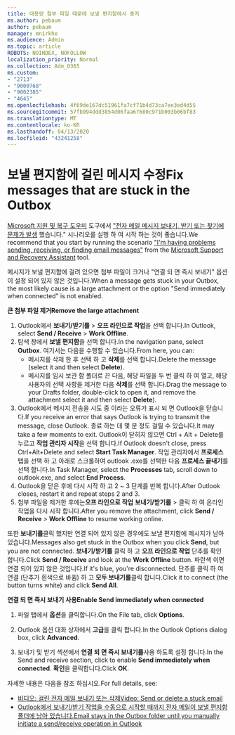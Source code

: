 ```yaml
---
title: 대용량 첨부 파일 때문에 보낼 편지함에서 중지
ms.author: pebaum
author: pebaum
manager: mnirkhe
ms.audience: Admin
ms.topic: article
ROBOTS: NOINDEX, NOFOLLOW
localization_priority: Normal
ms.collection: Adm_O365
ms.custom:
- "2713"
- "9000768"
- "9002385"
- "4645"
ms.openlocfilehash: 4f69de167dc51961fa7cf71b4d73ca7ee3ed4d55
ms.sourcegitcommit: 57fb994ddd3854d06faa67680c971b003b06bf83
ms.translationtype: MT
ms.contentlocale: ko-KR
ms.lasthandoff: 04/13/2020
ms.locfileid: "43241258"
---
```

# <a name="fix-messages-that-are-stuck-in-the-outbox"></a><span data-ttu-id="eeb63-102">보낼 편지함에 걸린 메시지 수정</span><span class="sxs-lookup"><span data-stu-id="eeb63-102">Fix messages that are stuck in the Outbox</span></span>

<span data-ttu-id="eeb63-103">[Microsoft 지원 및 복구 도우미](https://diagnostics.office.com/#/) 도구에서 ["전자 메일 메시지 보내기, 받기 또는 찾기에 문제가 발생](https://aka.ms/SaRA-OutlookSendReceive) 했습니다." 시나리오를 실행 하 여 시작 하는 것이 좋습니다.</span><span class="sxs-lookup"><span data-stu-id="eeb63-103">We recommend that you start by running the scenario ["I'm having problems sending, receiving, or finding email messages"](https://aka.ms/SaRA-OutlookSendReceive) from the [Microsoft Support and Recovery Assistant](https://diagnostics.office.com/#/) tool.</span></span>

<span data-ttu-id="eeb63-104">메시지가 보낼 편지함에 걸려 있으면 첨부 파일이 크거나 "연결 되 면 즉시 보내기" 옵션이 설정 되어 있지 않은 것입니다.</span><span class="sxs-lookup"><span data-stu-id="eeb63-104">When a message gets stuck in your Outbox, the most likely cause is a large attachment or the option "Send immediately when connected" is not enabled.</span></span>

<span data-ttu-id="eeb63-105">**큰 첨부 파일 제거**</span><span class="sxs-lookup"><span data-stu-id="eeb63-105">**Remove the large attachment**</span></span>

1. <span data-ttu-id="eeb63-106">Outlook에서 **보내기/받기를** > **오프 라인으로 작업**을 선택 합니다.</span><span class="sxs-lookup"><span data-stu-id="eeb63-106">In Outlook, select **Send / Receive** > **Work Offline**.</span></span> 
2. <span data-ttu-id="eeb63-107">탐색 창에서 **보낼 편지함**을 선택 합니다.</span><span class="sxs-lookup"><span data-stu-id="eeb63-107">In the navigation pane, select **Outbox**.</span></span> <span data-ttu-id="eeb63-108">여기서는 다음을 수행할 수 있습니다.</span><span class="sxs-lookup"><span data-stu-id="eeb63-108">From here, you can:</span></span> 
    - <span data-ttu-id="eeb63-109">메시지를 삭제 한 후 선택 하 고 **삭제**를 선택 합니다.</span><span class="sxs-lookup"><span data-stu-id="eeb63-109">Delete the message (select it and then select **Delete**).</span></span>
    - <span data-ttu-id="eeb63-110">메시지를 임시 보관 함 폴더로 끈 다음, 해당 파일을 두 번 클릭 하 여 열고, 해당 사용자의 선택 사항을 제거한 다음 **삭제**를 선택 합니다.</span><span class="sxs-lookup"><span data-stu-id="eeb63-110">Drag the message to your Drafts folder, double-click to open it, and remove the attachment select it and then select **Delete**).</span></span>
3. <span data-ttu-id="eeb63-111">Outlook에서 메시지 전송을 시도 중 이라는 오류가 표시 되 면 Outlook을 닫습니다.</span><span class="sxs-lookup"><span data-stu-id="eeb63-111">If you receive an error that says Outlook is trying to transmit the message, close Outlook.</span></span> <span data-ttu-id="eeb63-112">종료 하는 데 몇 분 정도 걸릴 수 있습니다.</span><span class="sxs-lookup"><span data-stu-id="eeb63-112">It may take a few moments to exit.</span></span> <span data-ttu-id="eeb63-113">Outlook이 닫히지 않으면 Ctrl + Alt + Delete를 누르고 **작업 관리자 시작**을 선택 합니다.</span><span class="sxs-lookup"><span data-stu-id="eeb63-113">If Outlook doesn't close, press Ctrl+Alt+Delete and select **Start Task Manager**.</span></span> <span data-ttu-id="eeb63-114">작업 관리자에서 **프로세스** 탭을 선택 하 고 아래로 스크롤하여 outlook .exe를 선택한 다음 **프로세스 끝내기**를 선택 합니다.</span><span class="sxs-lookup"><span data-stu-id="eeb63-114">In Task Manager, select the **Processes** tab, scroll down to outlook.exe, and select **End Process**.</span></span>
4. <span data-ttu-id="eeb63-115">Outlook을 닫은 후에 다시 시작 하 고 2 ~ 3 단계를 반복 합니다.</span><span class="sxs-lookup"><span data-stu-id="eeb63-115">After Outlook closes, restart it and repeat steps 2 and 3.</span></span> 
5. <span data-ttu-id="eeb63-116">첨부 파일을 제거한 후에는**오프 라인으로 작업** **보내기/받기를** > 클릭 하 여 온라인 작업을 다시 시작 합니다.</span><span class="sxs-lookup"><span data-stu-id="eeb63-116">After you remove the attachment, click **Send / Receive** > **Work Offline** to resume working online.</span></span> 

<span data-ttu-id="eeb63-117">또한 **보내기를**클릭 했지만 연결 되어 있지 않은 경우에도 보낼 편지함에 메시지가 남아 있습니다.</span><span class="sxs-lookup"><span data-stu-id="eeb63-117">Messages also get stuck in the Outbox when you click **Send**, but you are not connected.</span></span> <span data-ttu-id="eeb63-118">**보내기/받기를** 클릭 하 고 **오프 라인으로 작업** 단추를 확인 합니다.</span><span class="sxs-lookup"><span data-stu-id="eeb63-118">Click **Send / Receive** and look at the **Work Offline** button.</span></span> <span data-ttu-id="eeb63-119">파란색 이면 연결 되어 있지 않은 것입니다.</span><span class="sxs-lookup"><span data-stu-id="eeb63-119">If it's blue, you're disconnected.</span></span> <span data-ttu-id="eeb63-120">단추를 클릭 하 여 연결 (단추가 흰색으로 바뀜) 하 고 **모두 보내기를**클릭 합니다.</span><span class="sxs-lookup"><span data-stu-id="eeb63-120">Click it to connect (the button turns white) and click **Send All**.</span></span>
 
<span data-ttu-id="eeb63-121">**연결 되 면 즉시 보내기 사용**</span><span class="sxs-lookup"><span data-stu-id="eeb63-121">**Enable Send immediately when connected**</span></span>
 
1. <span data-ttu-id="eeb63-122">파일 탭에서 **옵션**을 클릭합니다.</span><span class="sxs-lookup"><span data-stu-id="eeb63-122">On the File tab, click **Options**.</span></span>

2. <span data-ttu-id="eeb63-123">Outlook 옵션 대화 상자에서 **고급**을 클릭 합니다.</span><span class="sxs-lookup"><span data-stu-id="eeb63-123">In the Outlook Options dialog box, click **Advanced**.</span></span>

3. <span data-ttu-id="eeb63-124">보내기 및 받기 섹션에서 **연결 되 면 즉시 보내기를**사용 하도록 설정 합니다.</span><span class="sxs-lookup"><span data-stu-id="eeb63-124">In the Send and receive section, click to enable **Send immediately when connected**.</span></span> <span data-ttu-id="eeb63-125">**확인**을 클릭합니다.</span><span class="sxs-lookup"><span data-stu-id="eeb63-125">Click **OK**.</span></span>
 
<span data-ttu-id="eeb63-126">자세한 내용은 다음을 참조 하십시오.</span><span class="sxs-lookup"><span data-stu-id="eeb63-126">For full details, see:</span></span>
- [<span data-ttu-id="eeb63-127">비디오: 걸린 전자 메일 보내기 또는 삭제</span><span class="sxs-lookup"><span data-stu-id="eeb63-127">Video: Send or delete a stuck email</span></span>](https://support.office.com/article/Video-Send-or-delete-an-email-stuck-in-your-outbox-26d5d34a-4e5f-444a-a9e8-44db04a94dec) 
- [<span data-ttu-id="eeb63-128">Outlook에서 보내기/받기 작업을 수동으로 시작할 때까지 전자 메일이 보낼 편지함 폴더에 남아 있습니다.</span><span class="sxs-lookup"><span data-stu-id="eeb63-128">Email stays in the Outbox folder until you manually initiate a send/receive operation in Outlook</span></span>](https://support.microsoft.com/help/2797572/email-stays-in-the-outbox-folder-until-you-manually-initiate-a-send-re)
